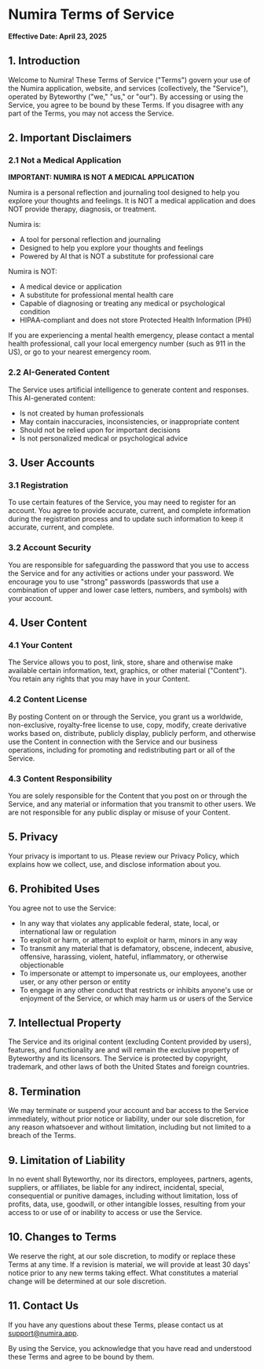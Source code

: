 # Numira Terms of Service

**Effective Date: April 23, 2025**

## 1. Introduction

Welcome to Numira! These Terms of Service ("Terms") govern your use of the Numira application, website, and services (collectively, the "Service"), operated by Byteworthy ("we," "us," or "our"). By accessing or using the Service, you agree to be bound by these Terms. If you disagree with any part of the Terms, you may not access the Service.

## 2. Important Disclaimers

### 2.1 Not a Medical Application

**IMPORTANT: NUMIRA IS NOT A MEDICAL APPLICATION**

Numira is a personal reflection and journaling tool designed to help you explore your thoughts and feelings. It is NOT a medical application and does NOT provide therapy, diagnosis, or treatment.

Numira is:
- A tool for personal reflection and journaling
- Designed to help you explore your thoughts and feelings
- Powered by AI that is NOT a substitute for professional care

Numira is NOT:
- A medical device or application
- A substitute for professional mental health care
- Capable of diagnosing or treating any medical or psychological condition
- HIPAA-compliant and does not store Protected Health Information (PHI)

If you are experiencing a mental health emergency, please contact a mental health professional, call your local emergency number (such as 911 in the US), or go to your nearest emergency room.

### 2.2 AI-Generated Content

The Service uses artificial intelligence to generate content and responses. This AI-generated content:
- Is not created by human professionals
- May contain inaccuracies, inconsistencies, or inappropriate content
- Should not be relied upon for important decisions
- Is not personalized medical or psychological advice

## 3. User Accounts

### 3.1 Registration

To use certain features of the Service, you may need to register for an account. You agree to provide accurate, current, and complete information during the registration process and to update such information to keep it accurate, current, and complete.

### 3.2 Account Security

You are responsible for safeguarding the password that you use to access the Service and for any activities or actions under your password. We encourage you to use "strong" passwords (passwords that use a combination of upper and lower case letters, numbers, and symbols) with your account.

## 4. User Content

### 4.1 Your Content

The Service allows you to post, link, store, share and otherwise make available certain information, text, graphics, or other material ("Content"). You retain any rights that you may have in your Content.

### 4.2 Content License

By posting Content on or through the Service, you grant us a worldwide, non-exclusive, royalty-free license to use, copy, modify, create derivative works based on, distribute, publicly display, publicly perform, and otherwise use the Content in connection with the Service and our business operations, including for promoting and redistributing part or all of the Service.

### 4.3 Content Responsibility

You are solely responsible for the Content that you post on or through the Service, and any material or information that you transmit to other users. We are not responsible for any public display or misuse of your Content.

## 5. Privacy

Your privacy is important to us. Please review our Privacy Policy, which explains how we collect, use, and disclose information about you.

## 6. Prohibited Uses

You agree not to use the Service:
- In any way that violates any applicable federal, state, local, or international law or regulation
- To exploit or harm, or attempt to exploit or harm, minors in any way
- To transmit any material that is defamatory, obscene, indecent, abusive, offensive, harassing, violent, hateful, inflammatory, or otherwise objectionable
- To impersonate or attempt to impersonate us, our employees, another user, or any other person or entity
- To engage in any other conduct that restricts or inhibits anyone's use or enjoyment of the Service, or which may harm us or users of the Service

## 7. Intellectual Property

The Service and its original content (excluding Content provided by users), features, and functionality are and will remain the exclusive property of Byteworthy and its licensors. The Service is protected by copyright, trademark, and other laws of both the United States and foreign countries.

## 8. Termination

We may terminate or suspend your account and bar access to the Service immediately, without prior notice or liability, under our sole discretion, for any reason whatsoever and without limitation, including but not limited to a breach of the Terms.

## 9. Limitation of Liability

In no event shall Byteworthy, nor its directors, employees, partners, agents, suppliers, or affiliates, be liable for any indirect, incidental, special, consequential or punitive damages, including without limitation, loss of profits, data, use, goodwill, or other intangible losses, resulting from your access to or use of or inability to access or use the Service.

## 10. Changes to Terms

We reserve the right, at our sole discretion, to modify or replace these Terms at any time. If a revision is material, we will provide at least 30 days' notice prior to any new terms taking effect. What constitutes a material change will be determined at our sole discretion.

## 11. Contact Us

If you have any questions about these Terms, please contact us at support@numira.app.

By using the Service, you acknowledge that you have read and understood these Terms and agree to be bound by them.
